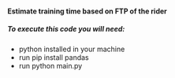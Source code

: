 #### Estimate training time based on FTP of the rider

##### To execute this code you will need:
- python installed in your machine
- run pip install pandas
- run python main.py